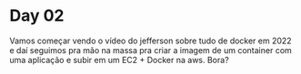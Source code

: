 # Day 02

Vamos começar vendo o vídeo do jefferson sobre tudo de docker em 2022 e daí seguimos pra mão na massa pra criar a imagem de um container com uma aplicação e subir em um EC2 + Docker na aws. Bora?
